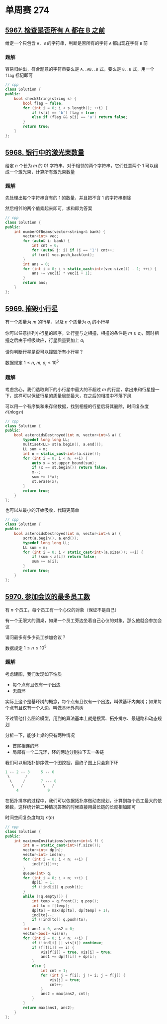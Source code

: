 # 单周赛 274

## [5967. 检查是否所有 A 都在 B 之前](https://leetcode-cn.com/problems/check-if-all-as-appears-before-all-bs/)

给定一个只包含 ```A, B``` 的字符串，判断是否所有的字符 ```A``` 都出现在字符 ```B``` 前

### 题解

容易归纳出，符合题意的字符串要么是 ```A..AB..B``` 式，要么是 ```B..B``` 式，用一个 ```flag``` 标记即可

```cpp
// cpp
class Solution {
public:
    bool checkString(string s) {
        bool flag = false;
        for (int i = 0; i < s.length(); ++i) {
            if (s[i] == 'b') flag = true;
            else if (flag && s[i] == 'a') return false;
        }
        return true;
    }
};
```

## [5968. 银行中的激光束数量](https://leetcode-cn.com/problems/number-of-laser-beams-in-a-bank/)

给定 $n$ 个长为 $m$ 的 $01$ 字符串，对于相邻的两个字符串，它们任意两个 $1$ 可以组成一个激光束，计算所有激光束数量

### 题解

先处理出每个字符串含有的 $1$ 的数量，并且把不含 $1$ 的字符串剔除

然后相邻的两个值乘起来即可，求和即为答案

```cpp
// cpp
class Solution {
public:
    int numberOfBeams(vector<string>& bank) {
        vector<int> vec;
        for (auto& i: bank) {
            int cnt = 0;
            for (auto& j: i) if (j == '1') cnt++;
            if (cnt) vec.push_back(cnt);
        }
        int ans = 0;
        for (int i = 0; i < static_cast<int>(vec.size()) - 1; ++i) {
            ans += vec[i] * vec[i + 1];
        }
        return ans;
    }
};
```

## [5969. 摧毁小行星](https://leetcode-cn.com/problems/destroying-asteroids/)

有一个质量为 $m$ 的行星，以及 $n$ 个质量为 $a_{i}$ 的小行星

你可以任意排列小行星的顺序，让行星与之相撞，相撞的条件是 $m\geq a_{i}$，同时相撞之后由于相吸效应，行星质量要加上 $a_{i}$

请你判断行星是否可以撞毁所有小行星？

数据规定 $1\leq n,\ m,\ a_{i}\leq 10^5$

### 题解

考虑贪心，我们选取剩下的小行星中最大的不超过 $m$ 的行星，拿出来和行星撞一下，这样可以保证行星的质量局部最大，在之后的相撞中不落下风

可以用一个有序集和来存储数据，找到相撞的行星后将其删除，时间复杂度 $\mathcal{O}(n\log n)$

```cpp
// cpp
class Solution {
public:
    bool asteroidsDestroyed(int m, vector<int>& a) {
        typedef long long LL;
        multiset<LL> st(a.begin(), a.end());
        LL sum = m;
        int n = static_cast<int>(a.size());
        for (int i = 0; i < n; ++i) {
            auto x = st.upper_bound(sum);
            if (x == st.begin()) return false;
            x--;
            sum += (*x);
            st.erase(x);
        }
        return true;
    }
};
```

也可以从最小的开始吸收，代码更简单

```cpp
// cpp
class Solution {
public:
    bool asteroidsDestroyed(int m, vector<int>& a) {
        sort(a.begin(), a.end());
        typedef long long LL;
        LL sum = m;
        for (int i = 0; i < static_cast<int>(a.size()); ++i) {
            if (sum < a[i]) return false;
            sum += a[i];
        }
        return true;
    }
};
```

## [5970. 参加会议的最多员工数](https://leetcode-cn.com/problems/maximum-employees-to-be-invited-to-a-meeting/)

有 $n$ 个员工，每个员工有一个心仪的对象（保证不是自己）

有一个无限大的圆桌，如果一个员工旁边坐着自己心仪的对象，那么他就会参加会议

请问最多有多少员工参加会议？

数据规定 $1\leq n\leq 10^5$

### 题解

考虑建图，我们发现如下性质

- 每个点有且仅有一个出边
- 无自环

实际上这个是基环树的概念，每个点有且仅有一个出边，叫做基环内向树；如果每个点有且仅有一个入边，叫做基环外向树

不过管他什么图论模型，用到的算法基本上就是搜索、拓扑排序、最短路和动态规划

分析一下，能够上桌的只有两种情况

- 首尾相连的环
- 局部有一个二元环，环的两边分别拉下去一条链

我们可以用拓扑排序做一个图挖掘，最终子图上只会剩下环

```cpp
1 -- 2 -- 3     5 -- 6
 \       /
  \     /       7 --- 8
   \   /         \   /
     4             9
```

在拓扑排序的过程中，我们可以依据拓扑序做动态规划，计算到每个员工最大的依赖数，这样统计第二种情况答案的时候直接用最长链的长度相加即可

时间空间复杂度均为 $\mathcal{O}(n)$

```cpp
// cpp
class Solution {
public:
    int maximumInvitations(vector<int>& f) {
        int n = static_cast<int>(f.size());
        vector<int> dp(n);
        vector<int> ind(n);
        for (int i = 0; i < n; ++i) {
            ind[f[i]]++;
        }
        queue<int> q;
        for (int i = 0; i < n; ++i) {
            dp[i] = 1;
            if (!ind[i]) q.push(i);
        }
        while (!q.empty()) {
            int temp = q.front(); q.pop();
            int to = f[temp];
            dp[to] = max(dp[to], dp[temp] + 1);
            ind[to]--;
            if (!ind[to]) q.push(to);
        }
        int ans1 = 0, ans2 = 0;
        vector<bool> vis(n);
        for (int i = 0; i < n; ++i) {
            if (!ind[i] || vis[i]) continue;
            if (f[f[i]] == i) {
                vis[f[i]] = true, vis[i] = true;
                ans1 += dp[f[i]] + dp[i];
            }
            else {
                int cnt = 1;
                for (int j = f[i]; j != i; j = f[j]) {
                    vis[j] = true;
                    cnt++;
                }
                ans2 = max(ans2, cnt);
            }
        }
        return max(ans1, ans2);
    }
};
```